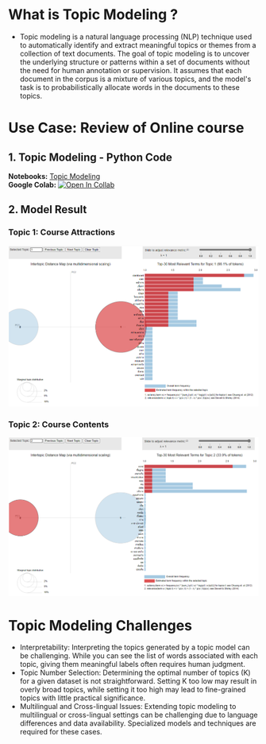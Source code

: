 # What is Topic Modeling ?
* Topic modeling is a natural language processing (NLP) technique used to automatically identify and extract meaningful topics or themes from a collection of text documents. The goal of topic modeling is to uncover the underlying structure or patterns within a set of documents without the need for human annotation or supervision. It assumes that each document in the corpus is a mixture of various topics, and the model's task is to probabilistically allocate words in the documents to these topics.

# Use Case: Review of Online course
## 1. Topic Modeling - Python Code
**Notebooks:** [Topic Modeling](https://github.com/ChampAnuwat/MADT-8101-Seminar-in-Customer-Analytics/blob/main/6.%20Topic%20Modeling/Topic_Modeling.ipynb)  
**Google Colab:** [![Open In Collab](https://colab.research.google.com/assets/colab-badge.svg)](https://colab.research.google.com/drive/1jQ0PJ2tp8fFS9teWWgeSCWwsUamovNYK?usp=sharing)
## 2. Model Result
### Topic 1: Course Attractions
![Topic1](https://github.com/ChampAnuwat/MADT-8101-Seminar-in-Customer-Analytics/blob/main/6.%20Topic%20Modeling/TopicModeling_0.PNG)
### Topic 2: Course Contents
![Topic2](https://github.com/ChampAnuwat/MADT-8101-Seminar-in-Customer-Analytics/blob/main/6.%20Topic%20Modeling/TopicModeling_1.PNG)
# Topic Modeling Challenges
* Interpretability: Interpreting the topics generated by a topic model can be challenging. While you can see the list of words associated with each topic, giving them meaningful labels often requires human judgment. 
* Topic Number Selection: Determining the optimal number of topics (K) for a given dataset is not straightforward. Setting K too low may result in overly broad topics, while setting it too high may lead to fine-grained topics with little practical significance.
* Multilingual and Cross-lingual Issues: Extending topic modeling to multilingual or cross-lingual settings can be challenging due to language differences and data availability. Specialized models and techniques are required for these cases.
